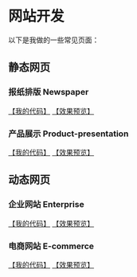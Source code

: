 # 网站开发

以下是我做的一些常见页面：

## 静态网页

### 报纸排版 Newspaper
[【我的代码】]()
[【效果预览】](https://baoyuzhang.github.io/Website/Newspaper/newspaper.html)

### 产品展示 Product-presentation
[【我的代码】]()
[【效果预览】](https://baoyuzhang.github.io/Website/Product-presentation/product-presentation.html)

## 动态网页

### 企业网站 Enterprise
[【我的代码】]()
[【效果预览】](https://baoyuzhang.github.io/Website/Enterprise/enterprise.html)

### 电商网站 E-commerce
[【我的代码】]()
[【效果预览】](https://baoyuzhang.github.io/Website/E-commerce/e-commerce.html)

